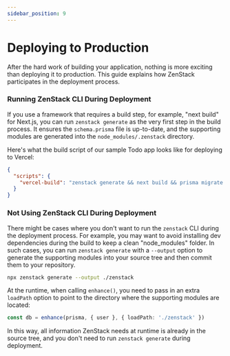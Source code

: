 ```yaml
---
sidebar_position: 9
---
```

# Deploying to Production

After the hard work of building your application, nothing is more exciting than deploying it to production. This guide explains how ZenStack participates in the deployment process.

### Running ZenStack CLI During Deployment

If you use a framework that requires a build step, for example, "next build" for Next.js, you can run `zenstack generate` as the very first step in the build process. It ensures the `schema.prisma` file is up-to-date, and the supporting modules are generated into the `node_modules/.zenstack` directory.

Here's what the build script of our sample Todo app looks like for deploying to Vercel:

```json title='package.json'
{
  "scripts": {
    "vercel-build": "zenstack generate && next build && prisma migrate deploy"
  }
}
```

### Not Using ZenStack CLI During Deployment

There might be cases where you don't want to run the `zenstack` CLI during the deployment process. For example, you may want to avoid installing dev dependencies during the build to keep a clean "node_modules" folder. In such cases, you can run `zenstack generate` with a `--output` option to generate the supporting modules into your source tree and then commit them to your repository.

```bash
npx zenstack generate --output ./zenstack
```

At the runtime, when calling `enhance()`, you need to pass in an extra `loadPath` option to point to the directory where the supporting modules are located:

```ts
const db = enhance(prisma, { user }, { loadPath: './zenstack' })
```

In this way, all information ZenStack needs at runtime is already in the source tree, and you don't need to run `zenstack generate` during deployment.
